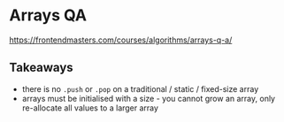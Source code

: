 # Arrays QA

https://frontendmasters.com/courses/algorithms/arrays-q-a/

## Takeaways

- there is no `.push` or `.pop` on a traditional / static / fixed-size array
- arrays must be initialised with a size - you cannot grow an array, only
    re-allocate all values to a larger array
